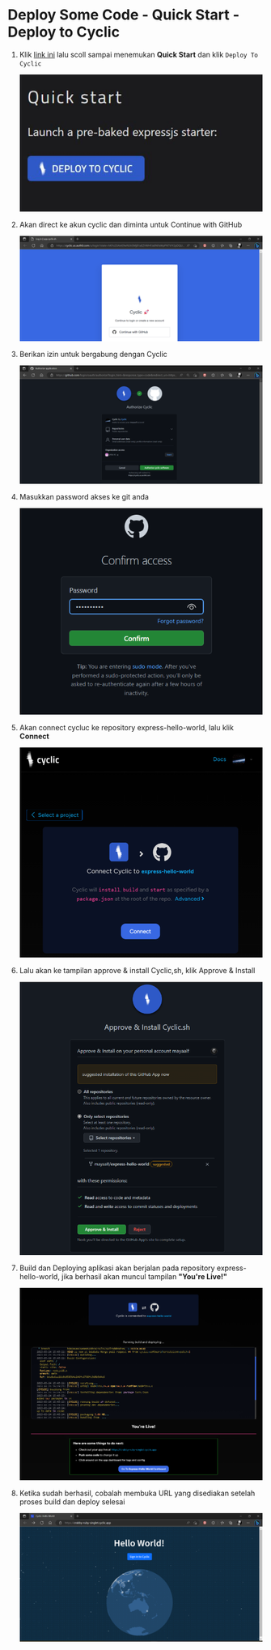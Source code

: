 # Deploy Some Code - Quick Start - Deploy to Cyclic

1. Klik [link ini](https://docs.cyclic.sh/) lalu scoll sampai menemukan **Quick Start** dan klik ```Deploy To Cyclic```
    
    ![01](f3/0.jpg)

2. Akan direct ke akun cyclic dan diminta untuk Continue with GitHub

    ![02](f3/1.png)
    
3. Berikan izin untuk bergabung dengan Cyclic

    ![03](f3/2.png)
    
4.  Masukkan password akses ke git anda

    ![04](f3/3.png)
    
5.  Akan connect cycluc ke repository express-hello-world, lalu klik **Connect**

    ![05](f3/4.png)
  
6.  Lalu akan ke tampilan approve & install Cyclic,sh, klik Approve & Install

    ![06](f3/5.png)
    
7.  Build dan Deploying aplikasi akan berjalan pada repository express-hello-world, jika berhasil akan muncul tampilan **"You're Live!"**

     ![07](f3/6.png)
 
 8.  Ketika sudah berhasil, cobalah membuka URL yang disediakan setelah proses build dan deploy selesai

     ![08](f3/6.1.png)
